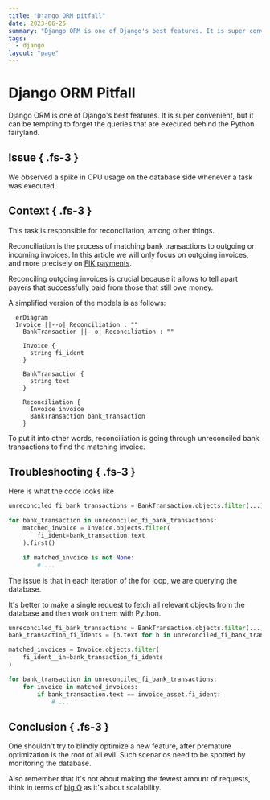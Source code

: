 ```yaml
---
title: "Django ORM pitfall"
date: 2023-06-25
summary: "Django ORM is one of Django's best features. It is super convenient, but it can be tempting to forget the queries that are executed behind the Python fairyland."
tags:
  - django
layout: "page"
---
```


# Django ORM Pitfall

Django ORM is one of Django's best features. It is super convenient, but it can be tempting to forget the queries that are executed behind the Python fairyland.

## Issue { .fs-3 }

We observed a spike in CPU usage on the database side whenever a task was executed.

## Context { .fs-3 }

This task is responsible for reconciliation, among other things.

Reconciliation is the process of matching bank transactions to outgoing or incoming invoices. In this article we will only focus on outgoing invoices, and more precisely on [FIK payments](https://www.atlar.com/blog/guide-to-danish-bank-payments#:~:text=FIK%20payments,-also).

Reconciling outgoing invoices is crucial because it allows to tell apart payers that successfully paid from those that still owe money.

A simplified version of the models is as follows:

```mermaid
  erDiagram
  Invoice ||--o| Reconciliation : ""
    BankTransaction ||--o| Reconciliation : ""

    Invoice {
      string fi_ident
    }

    BankTransaction {
      string text
    }

    Reconciliation {
      Invoice invoice
      BankTransaction bank_transaction
    }
```

To put it into other words, reconciliation is going through unreconciled bank transactions to find the matching invoice.

## Troubleshooting { .fs-3 }

Here is what the code looks like

```python
unreconciled_fi_bank_transactions = BankTransaction.objects.filter(...)

for bank_transaction in unreconciled_fi_bank_transactions:
    matched_invoice = Invoice.objects.filter(
        fi_ident=bank_transaction.text
    ).first()

    if matched_invoice is not None:
        # ...
```

The issue is that in each iteration of the for loop, we are querying the database.

It's better to make a single request to fetch all relevant objects from the database and then work on them with Python.

```python
unreconciled_fi_bank_transactions = BankTransaction.objects.filter(...)
bank_transaction_fi_idents = [b.text for b in unreconciled_fi_bank_transactions]

matched_invoices = Invoice.objects.filter(
    fi_ident__in=bank_transaction_fi_idents
)

for bank_transaction in unreconciled_fi_bank_transactions:
    for invoice in matched_invoices:
        if bank_transaction.text == invoice_asset.fi_ident:
            # ...
```

## Conclusion { .fs-3 }

One shouldn't try to blindly optimize a new feature, after premature optimization is the root of all evil. Such scenarios need to be spotted by monitoring the database.

Also remember that it's not about making the fewest amount of requests, think in terms of [big O](https://en.wikipedia.org/wiki/Big_O_notation) as it's about scalability.